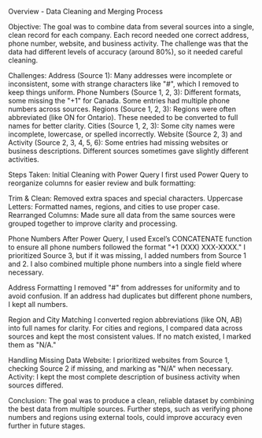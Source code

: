 Overview - Data Cleaning and Merging Process

Objective:
The goal was to combine data from several sources into a single, clean record for each company. Each record needed one correct address, phone number, website, and business activity. The challenge was that the data had different levels of accuracy (around 80%), so it needed careful cleaning.

Challenges:
Address (Source 1): Many addresses were incomplete or inconsistent, some with strange characters like "#", which I removed to keep things uniform.
Phone Numbers (Source 1, 2, 3): Different formats, some missing the "+1" for Canada. Some entries had multiple phone numbers across sources.
Regions (Source 1, 2, 3): Regions were often abbreviated (like ON for Ontario). These needed to be converted to full names for better clarity.
Cities (Source 1, 2, 3): Some city names were incomplete, lowercase, or spelled incorrectly.
Website (Source 2, 3) and Activity (Source 2, 3, 4, 5, 6): Some entries had missing websites or business descriptions. Different sources sometimes gave slightly different activities.

Steps Taken:
Initial Cleaning with Power Query
I first used Power Query to reorganize columns for easier review and bulk formatting:

Trim & Clean: Removed extra spaces and special characters.
Uppercase Letters: Formatted names, regions, and cities to use proper case.
Rearranged Columns: Made sure all data from the same sources were grouped together to improve clarity and processing.

Phone Numbers
After Power Query, I used Excel’s CONCATENATE function to ensure all phone numbers followed the format "+1 (XXX) XXX-XXXX." I prioritized Source 3, but if it was missing, I added numbers from Source 1 and 2. I also combined multiple phone numbers into a single field where necessary.

Address Formatting
I removed "#" from addresses for uniformity and to avoid confusion. If an address had duplicates but different phone numbers, I kept all numbers.

Region and City Matching
I converted region abbreviations (like ON, AB) into full names for clarity. For cities and regions, I compared data across sources and kept the most consistent values. If no match existed, I marked them as "N/A."

Handling Missing Data
Website: I prioritized websites from Source 1, checking Source 2 if missing, and marking as "N/A" when necessary.
Activity: I kept the most complete description of business activity when sources differed.

Conclusion:
The goal was to produce a clean, reliable dataset by combining the best data from multiple sources. Further steps, such as verifying phone numbers and regions using external tools, could improve accuracy even further in future stages.
